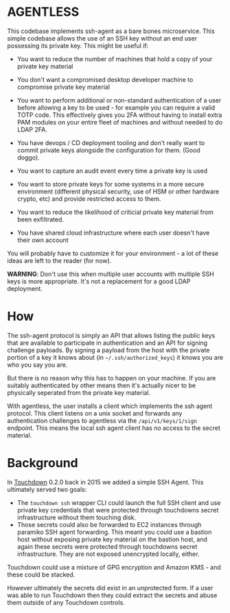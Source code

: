 # AGENTLESS

This codebase implements ssh-agent as a bare bones microservice. This simple codebase allows the use of an SSH key without an end user possessing its private key. This might be useful if:

 * You want to reduce the number of machines that hold a copy of your private key material

 * You don't want a compromised desktop developer machine to compromise private key material

 * You want to perform additional or non-standard authentication of a user before allowing a key to be used - for example you can require a valid TOTP code. This effectively gives you 2FA without having to install extra PAM modules on your entire fleet of machines and without needed to do LDAP 2FA.

 * You have devops / CD deployment tooling and don't really want to commit private keys alongside the configuration for them. (Good doggo).

 * You want to capture an audit event every time a private key is used

 * You want to store private keys for some systems in a more secure environment (different physical security, use of HSM or other hardware crypto, etc) and provide restricted access to them.

 * You want to reduce the likelihood of criticial private key material from been exfiltrated.

 * You have shared cloud infrastructure where each user doesn't have their own account

You will probably have to customize it for your environment - a lot of these ideas are left to the reader (for now).

**WARNING**: Don't use this when multiple user accounts with multiple SSH keys is more appropriate. It's not a replacement for a good LDAP deployment.


# How

The ssh-agent protocol is simply an API that allows listing the public keys that are available to participate in authentication and an API for signing challenge payloads. By signing a payload from the host with the private portion of a key it knows about (in `~/.ssh/authorized_keys`) it knows you are who you say you are.

But there is no reason why this has to happen on your machine. If you are suitably authenticated by other means then it's actually nicer to be physically seperated from the private key material.

With agentless, the user installs a client which implements the ssh agent protocol. This client listens on a unix socket and forwards any authentication challenges to agentless via the `/api/v1/keys/1/sign` endpoint. This means the local ssh agent client has no access to the secret material.


# Background

In [Touchdown](https://github.com/yaybu/touchdown) 0.2.0 back in 2015 we added a simple SSH Agent. This ultimately served two goals:

 * The `touchdown ssh` wrapper CLI could launch the full SSH client and use private key credentials that were protected through touchdowns secret infrastructure without them touching disk.
 * Those secrets could also be forwarded to EC2 instances through paramiko SSH agent forwarding. This meant you could use a bastion host without exposing private key material on the bastion host, and again these secrets were protected through touchdowns secret infrastructure. They are not exposed unencrypted locally, either.

Touchdown could use a mixture of GPG encryption and Amazon KMS - and these could be stacked.

However ultimately the secrets did exist in an unprotected form. If a user was able to run Touchdown then they could extract the secrets and abuse them outside of any Touchdown controls.
